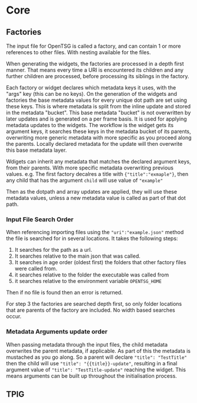 # Core

## Factories

The input file for OpenTSG is called a factory, and can contain 1 or more references to other files.
With nesting available for the files.

When generating the widgets, the factories are processed in a depth first manner. That means every time a URI is
encountered its children and any further children are processed, before processing its siblings in the factory.

Each factory or widget declares which metadata keys it uses, with the "args" key
(this can be no keys).
On the generation of the widgets and factories the base metadata values
for every unique dot path are set using these keys.
This is where metadata is split from the inline update and stored in the metadata "bucket".
This base metadata "bucket" is not overwritten by later updates and is
generated on a per frame basis. It is used for applying metadata
updates to the widgets.
The workflow is the widget gets its argument keys, it searches these
keys in the metadata bucket of its parents, overwriting more generic
metadata with more specific as you proceed along the parents.
Locally declared metadata for the update will then overwrite this base metadata layer.

Wdigets can inherit any metadata that matches the declared argument keys, from their parents.
With more specific metadata overwriting previous values. e.g. The first factory decalres a
title with `{"title":"exmaple"}`, then any child that has the argument `child` will use
value of `"example"`

Then as the dotpath and array updates are applied, they will use these metadata values, unless
a new metadata value is called as part of that dot path.

### Input File Search Order

When referencing importing files using the `"uri":"example.json"` method the file is searched for
in several locations. It takes the following steps:

1. It searches for the path as a url.
2. It searches relative to the main json that was called.
3. It searches in age order (oldest first) the folders that other factory files
were called from.
4. it searches relative to the folder the executable was called from
5. it searches relative to the environment variable `OPENTSG_HOME`

Then if no file is found then an error is returned.

For step 3 the factories are searched depth first, so only folder locations
that are parents of the factory are included. No width based searches occur.

### Metadata Arguments update order

When passing metadata through the input files, the child metadata overwrites
the parent metadata, if applicable. As part of this the metadata is mustached
as you go along. So a parent will declare `"title": "TestTitle"` then the child
will use `"title": "{{title}}-update"`, resulting in a final argument value of
`"title": "TestTitle-update"` reaching the widget. This means arguments can
be built up throughout the initialisation process.

## TPIG


